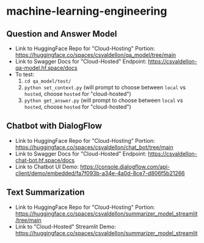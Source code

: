 # machine-learning-engineering

## Question and Answer Model

- Link to HuggingFace Repo for "Cloud-Hosting" Portion: https://huggingface.co/spaces/csvaldellon/qa_model/tree/main
- Link to Swagger Docs for "Cloud-Hosted" Endpoint: https://csvaldellon-qa-model.hf.space/docs
- To test:
    1. `cd qa_model/test/`
    2. `python set_context.py` (will prompt to choose between `local` vs `hosted`, choose `hosted` for "cloud-hosted")
    3. `python get_answer.py` (will prompt to choose between `local` vs `hosted`, choose `hosted` for "cloud-hosted")

## Chatbot with DialogFlow

- Link to HuggingFace Repo for "Cloud-Hosting" Portion: https://huggingface.co/spaces/csvaldellon/chat_bot/tree/main
- Link to Swagger Docs for "Cloud-Hosted" Endpoint: https://csvaldellon-chat-bot.hf.space/docs
- Link to Chatbot UI Demo: https://console.dialogflow.com/api-client/demo/embedded/fa7f093b-a34e-4a0d-8ce7-d806f5b21266

## Text Summarization

- Link to HuggingFace Repo for "Cloud-Hosting" Portion: https://huggingface.co/spaces/csvaldellon/summarizer_model_streamlit/tree/main
- Link to "Cloud-Hosted" Streamlit Demo: https://huggingface.co/spaces/csvaldellon/summarizer_model_streamlit
